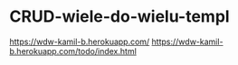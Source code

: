 # CRUD-wiele-do-wielu-templ
https://wdw-kamil-b.herokuapp.com/
https://wdw-kamil-b.herokuapp.com/todo/index.html
